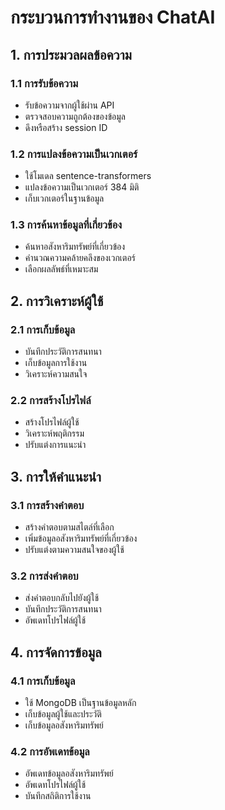# กระบวนการทำงานของ ChatAI

## 1. การประมวลผลข้อความ

### 1.1 การรับข้อความ
- รับข้อความจากผู้ใช้ผ่าน API
- ตรวจสอบความถูกต้องของข้อมูล
- ดึงหรือสร้าง session ID

### 1.2 การแปลงข้อความเป็นเวกเตอร์
- ใช้โมเดล sentence-transformers
- แปลงข้อความเป็นเวกเตอร์ 384 มิติ
- เก็บเวกเตอร์ในฐานข้อมูล

### 1.3 การค้นหาข้อมูลที่เกี่ยวข้อง
- ค้นหาอสังหาริมทรัพย์ที่เกี่ยวข้อง
- คำนวณความคล้ายคลึงของเวกเตอร์
- เลือกผลลัพธ์ที่เหมาะสม

## 2. การวิเคราะห์ผู้ใช้

### 2.1 การเก็บข้อมูล
- บันทึกประวัติการสนทนา
- เก็บข้อมูลการใช้งาน
- วิเคราะห์ความสนใจ

### 2.2 การสร้างโปรไฟล์
- สร้างโปรไฟล์ผู้ใช้
- วิเคราะห์พฤติกรรม
- ปรับแต่งการแนะนำ

## 3. การให้คำแนะนำ

### 3.1 การสร้างคำตอบ
- สร้างคำตอบตามสไตล์ที่เลือก
- เพิ่มข้อมูลอสังหาริมทรัพย์ที่เกี่ยวข้อง
- ปรับแต่งตามความสนใจของผู้ใช้

### 3.2 การส่งคำตอบ
- ส่งคำตอบกลับไปยังผู้ใช้
- บันทึกประวัติการสนทนา
- อัพเดทโปรไฟล์ผู้ใช้

## 4. การจัดการข้อมูล

### 4.1 การเก็บข้อมูล
- ใช้ MongoDB เป็นฐานข้อมูลหลัก
- เก็บข้อมูลผู้ใช้และประวัติ
- เก็บข้อมูลอสังหาริมทรัพย์

### 4.2 การอัพเดทข้อมูล
- อัพเดทข้อมูลอสังหาริมทรัพย์
- อัพเดทโปรไฟล์ผู้ใช้
- บันทึกสถิติการใช้งาน 